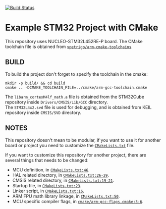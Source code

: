 [![Build Status](https://travis-ci.com/triwahyuu/stm32_cmake_example.svg?branch=master)](https://travis-ci.com/triwahyuu/stm32_cmake_example)

# Example STM32 Project with CMake
This repository uses NUCLEO-STM32L452RE-P board. The CMake toolchain file is obtained from [`vpetrigo/arm-cmake-toolchains`](https://github.com/vpetrigo/arm-cmake-toolchains)

## BUILD
To build the project don't forget to specify the toolchain in the cmake:
```
mkdir -p build/ && cd build
cmake .. -DCMAKE_TOOLCHAIN_FILE=../cmake/arm-gcc-toolchain.cmake
```

The `libarm_cortexM4lf_math.a` file is obtained from the STM32Cube repository inside `Drivers/CMSIS/Lib/GCC` directory.  
The `STM32L4x2.svd` file is used for debugging, and is obtained from KEIL repository inside `CMSIS/SVD` directory.

## NOTES
This repository doesn't mean to be modular, if you want to use it for another board or project you need to customize the [`CMakeLists.txt`](CMakeLists.txt) file.  

If you want to customize this repository for another project, there are several things that needs to be changed:
- MCU definition, in [`CMakeLists.txt:46`](CMakeLists.txt#L46).
- HAL related directory, in [`CMakeLists.txt:26-29`](CMakeLists.txt#L26-L29).
- CMSIS related directory, in [`CMakeLists.txt:19-21`](CMakeLists.txt#L19-L21).
- Startup file, in [`CMakeLists.txt:23`](CMakeLists.txt#L23).
- Linker script, in [`CMakeLists.txt:16`](CMakeLists.txt#L16).
- ARM FPU math library linkage, in [`CMakeLists.txt:50`](CMakeLists.txt#L50).
- MCU specific compiler flags, in [`cmake/arm-gcc-flags.cmake:3-6`](cmake/arm-gcc-flags.cmake:L3-L6).